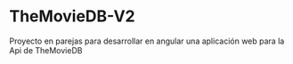 # TheMovieDB-V2
Proyecto en parejas para desarrollar en angular una aplicación web para la Api de TheMovieDB
